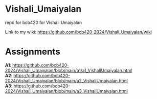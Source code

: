 # Vishali_Umaiyalan
repo for bcb420 for Vishali Umaiyalan

Link to my wiki: https://github.com/bcb420-2024/Vishali_Umaiyalan/wiki

# Assignments
**A1**: https://github.com/bcb420-2024/Vishali_Umaiyalan/blob/main/a1/a1_VishaliUmaiyalan.html \
**A2**: https://github.com/bcb420-2024/Vishali_Umaiyalan/blob/main/a2_VishaliUmaiyalan.html \
**A3**: https://github.com/bcb420-2024/Vishali_Umaiyalan/blob/main/a3_VishaliUmaiyalan.html

